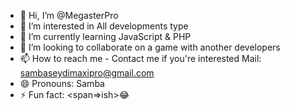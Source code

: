 - 👋 Hi, I’m @MegasterPro
- 👀 I’m interested in All developments type
- 🌱 I’m currently learning JavaScript & PHP
- 💞️ I’m looking to collaborate on a game with another developers
- 📫 How to reach me - Contact me if you're interested Mail: sambaseydimaxipro@gmail.com
- 😄 Pronouns: Samba
- ⚡ Fun fact: <span=>ish>😂

<!---
MegasterPro/MegasterPro is a ✨ special ✨ repository because its `README.md` (this file) appears on your GitHub profile.
You can click the Preview link to take a look at your changes.
--->
